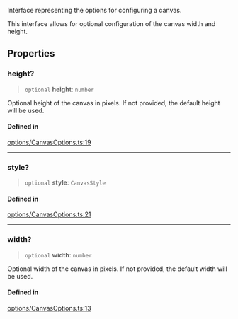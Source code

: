 Interface representing the options for configuring a canvas.

This interface allows for optional configuration of the canvas width and height.

## Properties

### height?

> `optional` **height**: `number`

Optional height of the canvas in pixels.
If not provided, the default height will be used.

#### Defined in

[options/CanvasOptions.ts:19](https://github.com/avolutions/canvas-painter/blob/56aac324567e77d4cae245ef30e1d3386af5f8f9/src/options/CanvasOptions.ts#L19)

***

### style?

> `optional` **style**: `CanvasStyle`

#### Defined in

[options/CanvasOptions.ts:21](https://github.com/avolutions/canvas-painter/blob/56aac324567e77d4cae245ef30e1d3386af5f8f9/src/options/CanvasOptions.ts#L21)

***

### width?

> `optional` **width**: `number`

Optional width of the canvas in pixels.
If not provided, the default width will be used.

#### Defined in

[options/CanvasOptions.ts:13](https://github.com/avolutions/canvas-painter/blob/56aac324567e77d4cae245ef30e1d3386af5f8f9/src/options/CanvasOptions.ts#L13)
